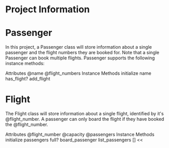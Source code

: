 # Project Information

# Passenger
In this project, a Passenger class will store information about a single passenger and the flight numbers they are booked for.
Note that a single Passenger can book multiple flights. Passenger supports the following instance methods:

Attributes
@name
@flight_numbers
Instance Methods
initialize
name
has_flight?
add_flight

# Flight
The Flight class will store information about a single flight, identified by it's @flight_number. A passenger can only board the flight if they have booked the @flight_number.

Attributes
@flight_number
@capacity
@passengers
Instance Methods
initialize
passengers
full?
board_passenger
list_passengers
[]
<<
